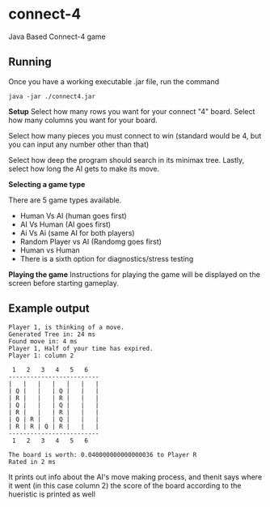 # connect-4
Java Based Connect-4 game

## Running
Once you have a working executable .jar file, run the command
```
java -jar ./connect4.jar
```

**Setup**
Select how many rows you want for your connect "4" board.
Select how many columns you want for your board.

Select how many pieces you must connect to win (standard would be 4, but you can input any number other than that)

Select how deep the program should search in its minimax tree.
Lastly, select how long the AI gets to make its move.

**Selecting a game type**

There are 5 game types available.
- Human Vs AI (human goes first)
- AI Vs Human (AI goes first)
- Ai Vs Ai (same AI for  both players)
- Random Player vs AI (Randomg goes first)
- Human vs Human
- There is a sixth option for diagnostics/stress testing

**Playing the game**
Instructions for playing the game will be displayed on the screen before starting gameplay.

## Example output
```
Player 1, is thinking of a move.
Generated Tree in: 24 ms
Found move in: 4 ms
Player 1, Half of your time has expired.
Player 1: column 2

 1   2   3   4   5   6
-------------------------
|   |   |   |   |   |   |
| Q |   |   | Q |   |   |
| R |   |   | R |   |   |
| Q |   |   | Q |   |   |
| R |   |   | R |   |   |
| Q | R |   | Q |   |   |
| R | R | Q | R |   |   |
-------------------------
 1   2   3   4   5   6

The board is worth: 0.040000000000000036 to Player R
Rated in 2 ms
```

It prints out info about the AI's move making process, and thenit says where it went (in this case column 2)
the score of the board according to the hueristic is printed as well
